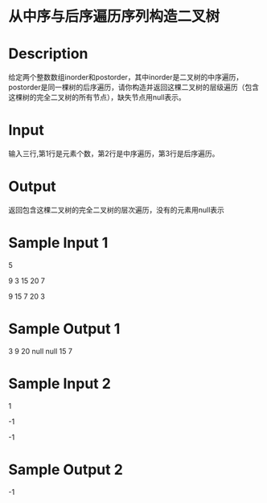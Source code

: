 # 从中序与后序遍历序列构造二叉树
# Description

给定两个整数数组inorder和postorder，其中inorder是二叉树的中序遍历，postorder是同一棵树的后序遍历，请你构造并返回这棵二叉树的层级遍历（包含这棵树的完全二叉树的所有节点），缺失节点用null表示。




# Input

输入三行,第1行是元素个数，第2行是中序遍历，第3行是后序遍历。


# Output

返回包含这棵二叉树的完全二叉树的层次遍历，没有的元素用null表示


# Sample Input 1

5

9 3 15 20 7

9 15 7 20 3

# Sample Output 1

3 9 20 null null 15 7

# Sample Input 2

1

-1

-1

# Sample Output 2

-1